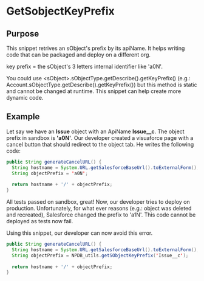 # GetSobjectKeyPrefix
## Purpose

This snippet retrives an sObject's prefix by its apiName.
It helps writing code that can be packaged and deploy on a different org.

key prefix = the sObject's 3 letters internal identifier like 'a0N'.

You could use \<sObject>.sObjectType.getDescribe().getKeyPrefix() (e.g.: Account.sObjectType.getDescribe().getKeyPrefix()) but this method is static and cannot be changed at runtime. This snippet can help create more dynamic code.

## Example

Let say we have an __Issue__ object with an ApiName **Issue__c**.
The object prefix in sandbox is **'a0N'**.
Our developer created a visuaforce page with a cancel button that should redirect to the object tab.
He writes the following code:
```java
public String generateCancelURL() {
  String hostname = System.URL.getSalesforceBaseUrl().toExternalForm();
  String objectPrefix = 'a0N';
  
  return hostname + '/' + objectPrefix;
}
```
All tests passed on sandbox, great! Now, our developer tries to deploy on production.
Unfortunately, for what ever reasons (e.g.: object was deleted and recreated), Salesforce changed the prefix to 'a1N'.
This code cannot be deployed as tests now fail.

Using this snippet, our developer can now avoid this error.
```java
public String generateCancelURL() {
  String hostname = System.URL.getSalesforceBaseUrl().toExternalForm();
  String objectPrefix = NPDB_utils.getSObjectKeyPrefix('Issue__c');
  
  return hostname + '/' + objectPrefix;
}
```
